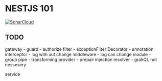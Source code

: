 # NESTJS 101

[![SonarCloud](https://sonarcloud.io/images/project_badges/sonarcloud-black.svg)](https://sonarcloud.io/dashboard?id=panachainy_nestjs-101)

## TODO

gateway     - 
guard       - authorize
filter      - exceptionFilter
Decorator   - annotation
interceptor - log with out change
middleware  - log can change
module      - group
pipe        - transforming
provider    - prepair injection
resolver    - grahQL not nessesery

service
